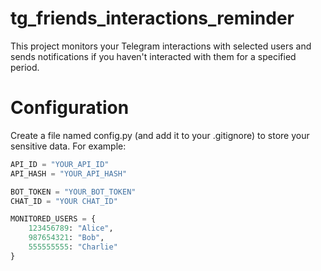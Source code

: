 # tg_friends_interactions_reminder

This project monitors your Telegram interactions with selected users and sends notifications if you haven't interacted with them for a specified period.

# Configuration

Create a file named config.py (and add it to your .gitignore) to store your sensitive data. For example:

```python
API_ID = "YOUR_API_ID"
API_HASH = "YOUR_API_HASH"

BOT_TOKEN = "YOUR_BOT_TOKEN"
CHAT_ID = "YOUR CHAT_ID"

MONITORED_USERS = {
    123456789: "Alice",
    987654321: "Bob",
    555555555: "Charlie"
}
